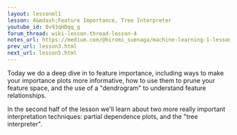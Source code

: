 ```yaml
---
layout: lessonml1
lesson: 4&mdash;Feature Importance, Tree Interpreter
youtube_id: 0v93qHDqq_g
forum_thread: wiki-lesson-thread-lesson-4
notes_url: https://medium.com/@hiromi_suenaga/machine-learning-1-lesson-4-a536f333b20d
prev_url: lesson3.html
next_url: lesson5.html
---
```

Today we do a deep dive in to feature importance, including ways to make your importance plots more informative, how to use them to prune your feature space, and the use of a "dendrogram" to understand feature relationships.

In the second half of the lesson we'll learn about two more really important interpretation techniques: partial dependence plots, and the "tree interpreter".